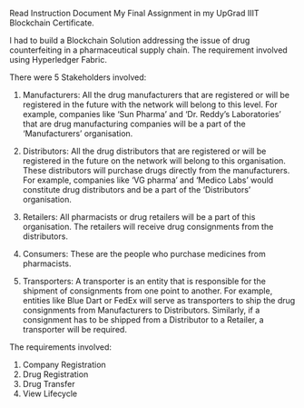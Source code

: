 Read Instruction Document
My Final Assignment in my UpGrad IIIT Blockchain Certificate.

I had to build a Blockchain Solution addressing the issue of drug counterfeiting in a pharmaceutical supply chain. The requirement involved using Hyperledger Fabric.

There were 5 Stakeholders involved:
1. Manufacturers: All the drug manufacturers that are registered or will be registered in the future with the network will belong to this level. For example, companies like ‘Sun Pharma’ and ‘Dr. Reddy’s Laboratories’ that are drug manufacturing companies will be a part of the ‘Manufacturers’ organisation.

2. Distributors: All the drug distributors that are registered or will be registered in the future on the network will belong to this organisation. These distributors will purchase drugs directly from the manufacturers. For example, companies like ‘VG pharma’ and ‘Medico Labs’ would constitute drug distributors and be a part of the ‘Distributors’ organisation.

3. Retailers: All pharmacists or drug retailers will be a part of this organisation. The retailers will receive drug consignments from the distributors. 

4. Consumers: These are the people who purchase medicines from pharmacists. 

5. Transporters: A transporter is an entity that is responsible for the shipment of consignments from one point to another. For example, entities like Blue Dart or FedEx will serve as transporters to ship the drug consignments from Manufacturers to Distributors. Similarly, if a consignment has to be shipped from a Distributor to a Retailer, a transporter will be required. 

The requirements involved:
1. Company Registration
2. Drug Registration
3. Drug Transfer
4. View Lifecycle
